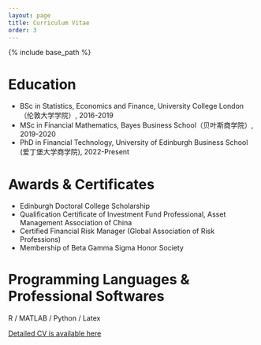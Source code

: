 ```yaml
---
layout: page
title: Curriculum Vitae
order: 3
---
```


{% include base_path %}

Education
======

* BSc in Statistics, Economics and Finance, University College London（伦敦大学学院）, 2016-2019
* MSc in Financial Mathematics, Bayes Business School（贝叶斯商学院）, 2019-2020
* PhD in Financial Technology, University of Edinburgh Business School (爱丁堡大学商学院), 2022-Present

Awards & Certificates
======

* Edinburgh Doctoral College Scholarship
* Qualification Certificate of Investment Fund Professional, Asset Management Association of China
* Certified Financial Risk Manager (Global Association of Risk Professions)
* Membership of Beta Gamma Sigma Honor Society

Programming Languages & Professional Softwares
======

R / MATLAB / Python / Latex







[Detailed CV is available here](https://docs.qq.com/pdf/DSU5wdXRPcW5aVk5T)
